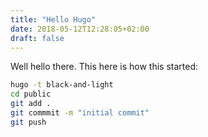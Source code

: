 ```yaml
---
title: "Hello Hugo"
date: 2018-05-12T12:28:05+02:00
draft: false
---
```


Well hello there. This here is how this started:

```bash
hugo -t black-and-light
cd public
git add .
git commmit -m "initial commit"
git push
```

